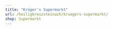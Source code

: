 ```yaml
---
title: "Krüger's Supermarkt"
url: /heiligkreuzsteinach/kruegers-supermarkt/
shop: Supermarkt
---
```

